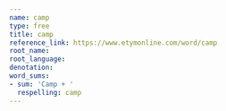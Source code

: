 ```yaml
---
name: camp
type: free
title: camp
reference_link: https://www.etymonline.com/word/camp
root_name: 
root_language: 
denotation: 
word_sums:
- sum: 'Camp + '
  respelling: camp
---
```

